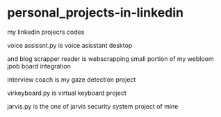 # personal_projects-in-linkedin

my linkedin projecrs codes 

voice assissnt.py is voice asisstant desktop 

and blog scrapper reader is webscrapping small portion of my webloom jpob board integration

interview coach is my gaze detection project 

virkeyboard.py is virtual keyboard project

jarvis.py is the one of jarvis security system project of mine

